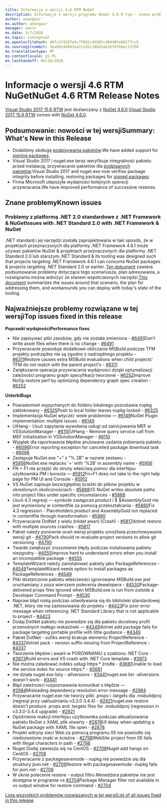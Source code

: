```yaml
---
title: Informacje o wersji 4.6 RTM NuGet
description: Informacje o wersji programu NuGet 4.6.0 tym — znane problemy, poprawki, dodatkowe funkcje i dcr.
author: anangaur
ms.author: anangaur
manager: unnir
ms.date: 3/7/2018
ms.topic: conceptual
ms.openlocfilehash: d8fc374167e5c7f601c41887c4844854d0177ccb
ms.sourcegitcommit: 3eab9c4dd41ea7ccd2c28bb5ab16f6fbbec13708
ms.translationtype: MT
ms.contentlocale: pl-PL
ms.lasthandoff: 04/26/2018
---
```

# <a name="nuget-46-rtm-release-notes"></a><span data-ttu-id="9a8fa-103">Informacje o wersji 4.6 RTM NuGet</span><span class="sxs-lookup"><span data-stu-id="9a8fa-103">NuGet 4.6 RTM Release Notes</span></span>

<span data-ttu-id="9a8fa-104">[Visual Studio 2017 15,6 RTW](https://www.visualstudio.com/news/releasenotes/vs2017-relnotes) jest dostarczany z [NuGet 4.6.0](https://dist.nuget.org/win-x86-commandline/v4.6.0/nuget.exe).</span><span class="sxs-lookup"><span data-stu-id="9a8fa-104">[Visual Studio 2017 15.6 RTW](https://www.visualstudio.com/news/releasenotes/vs2017-relnotes) comes with [NuGet 4.6.0](https://dist.nuget.org/win-x86-commandline/v4.6.0/nuget.exe).</span></span>

## <a name="summary-whats-new-in-this-release"></a><span data-ttu-id="9a8fa-105">Podsumowanie: nowości w tej wersji</span><span class="sxs-lookup"><span data-stu-id="9a8fa-105">Summary: What's New in this Release</span></span>
* <span data-ttu-id="9a8fa-106">Dodaliśmy obsługę [podpisywania pakietów](https://docs.microsoft.com/en-us/nuget/create-packages/sign-a-package).</span><span class="sxs-lookup"><span data-stu-id="9a8fa-106">We have added support for [signing packages](https://docs.microsoft.com/en-us/nuget/create-packages/sign-a-package).</span></span>  
* <span data-ttu-id="9a8fa-107">Visual Studio 2017 i nuget.exe teraz weryfikuje integralność pakietu przed instalacją, przywracanie pakietów dla [podpisanych pakietów](https://docs.microsoft.com/en-us/nuget/reference/signed-packages-reference).</span><span class="sxs-lookup"><span data-stu-id="9a8fa-107">Visual Studio 2017 and nuget.exe now verifies package integrity before installing, restoring packages for [signed packages](https://docs.microsoft.com/en-us/nuget/reference/signed-packages-reference).</span></span>
* <span data-ttu-id="9a8fa-108">Firma Microsoft ulepszyła wydajności kolejnych operacji przywracania.</span><span class="sxs-lookup"><span data-stu-id="9a8fa-108">We have improved performance of successive restores.</span></span>

## <a name="known-issues"></a><span data-ttu-id="9a8fa-109">Znane problemy</span><span class="sxs-lookup"><span data-stu-id="9a8fa-109">Known issues</span></span>
### <a name="issues-with-net-standard-20-with-net-framework--nuget"></a><span data-ttu-id="9a8fa-110">Problemy z platformą .NET 2.0 standardowe z .NET Framework & NuGet</span><span class="sxs-lookup"><span data-stu-id="9a8fa-110">Issues with .NET Standard 2.0 with .NET Framework & NuGet</span></span> 

<span data-ttu-id="9a8fa-111">.NET standard i jej narzędzi została zaprojektowana w taki sposób, że w projektach przeznaczonych dla platformy .NET Framework 4.6.1 może używać pakietów NuGet & projektach przeznaczonych dla platformy .NET Standard 2.0 lub starszym.</span><span class="sxs-lookup"><span data-stu-id="9a8fa-111">.NET Standard & its tooling was designed such that projects targeting .NET Framework 4.6.1 can consume NuGet packages & projects targeting .NET Standard 2.0 or earlier.</span></span> <span data-ttu-id="9a8fa-112">[Ten dokument](https://github.com/dotnet/standard/issues/481) zawiera podsumowanie problemy dotyczące tego scenariusza, plan adresowania, a rozwiązania można wdrożyć ze stanem współczesnych narzędzi.</span><span class="sxs-lookup"><span data-stu-id="9a8fa-112">[This document](https://github.com/dotnet/standard/issues/481) summarizes the issues around that scenario, the plan for addressing them, and workarounds you can deploy with today's state of the tooling.</span></span>

## <a name="top-issues-fixed-in-this-release"></a><span data-ttu-id="9a8fa-113">Najważniejsze problemy rozwiązane w tej wersji</span><span class="sxs-lookup"><span data-stu-id="9a8fa-113">Top issues fixed in this release</span></span>

<span data-ttu-id="9a8fa-114">**Poprawki wydajności**</span><span class="sxs-lookup"><span data-stu-id="9a8fa-114">**Performance fixes**</span></span>
* <span data-ttu-id="9a8fa-115">Nie zapisywać pliki zasobów, gdy nie została zmieniona - [#6491](https://github.com/NuGet/Home/issues/6491)</span><span class="sxs-lookup"><span data-stu-id="9a8fa-115">Don't write asset files when there is no change - [#6491](https://github.com/NuGet/Home/issues/6491)</span></span>
* <span data-ttu-id="9a8fa-116">Przywracanie powoduje dodatkowe obliczanie MSBuild podczas TFM projekty podrzędne nie są zgodne z nadrzędnego projektu - [#6311](https://github.com/NuGet/Home/issues/6311)</span><span class="sxs-lookup"><span data-stu-id="9a8fa-116">Restore causes extra MSBuild evaluations when child projects' TFM do not match with the parent project's - [#6311](https://github.com/NuGet/Home/issues/6311)</span></span>
* <span data-ttu-id="9a8fa-117">Zwiększanie operacja przywracania wydajności dzięki optymalizacji zależności programu graph specyfikacji tworzenie - [#6252](https://github.com/NuGet/Home/issues/6252)</span><span class="sxs-lookup"><span data-stu-id="9a8fa-117">Improve NoOp restore perf by optimizing dependency graph spec creation - [#6252](https://github.com/NuGet/Home/issues/6252)</span></span>

<span data-ttu-id="9a8fa-118">**Usterki**</span><span class="sxs-lookup"><span data-stu-id="9a8fa-118">**Bugs**</span></span>
* <span data-ttu-id="9a8fa-119">Powiadomień wypychanych do folderu lokalnego pozostawia nupkg zablokowany - [#6325](https://github.com/NuGet/Home/issues/6325)</span><span class="sxs-lookup"><span data-stu-id="9a8fa-119">Push to local folder leaves nupkg locked - [#6325](https://github.com/NuGet/Home/issues/6325)</span></span>
* <span data-ttu-id="9a8fa-120">Implementacja NuGet wtyczki: wiele problemów — [#6149](https://github.com/NuGet/Home/issues/6149)</span><span class="sxs-lookup"><span data-stu-id="9a8fa-120">NuGet Plugin implementation:  multiple issues - [#6149](https://github.com/NuGet/Home/issues/6149)</span></span>
* <span data-ttu-id="9a8fa-121">UIHang - Usuń zapytania wywołania usługi od zainicjowania MEF w VSSolutionManager - [#6110](https://github.com/NuGet/Home/issues/6110)</span><span class="sxs-lookup"><span data-stu-id="9a8fa-121">UIHang - Remove query service call from MEF initialization in VSSolutionManager - [#6110](https://github.com/NuGet/Home/issues/6110)</span></span>
* <span data-ttu-id="9a8fa-122">Wyjątek dla raportowania błędów anulowane zadania pobierania pakietu - [#6096](https://github.com/NuGet/Home/issues/6096)</span><span class="sxs-lookup"><span data-stu-id="9a8fa-122">Error reporting exception for cancelled package download task - [#6096](https://github.com/NuGet/Home/issues/6096)</span></span>
* <span data-ttu-id="9a8fa-123">Zastępuje NuGet.exe "+" z "% 2B" w nazwie zestawu - [#5956](https://github.com/NuGet/Home/issues/5956)</span><span class="sxs-lookup"><span data-stu-id="9a8fa-123">NuGet.exe replaces '+' with '%2B' in assembly name - [#5956](https://github.com/NuGet/Home/issues/5956)</span></span>
* <span data-ttu-id="9a8fa-124">FN + F1 nie przejść do strony właściwą pomoc dla interfejsu użytkownika PM i konsola — [#5912](https://github.com/NuGet/Home/issues/5912)</span><span class="sxs-lookup"><span data-stu-id="9a8fa-124">Fn+F1 does not take to the right help page for PM UI and Console - [#5912](https://github.com/NuGet/Home/issues/5912)</span></span>
* <span data-ttu-id="9a8fa-125">VS NuGet zapisuje bezwzględnej ścieżki do plików projektu w określonych okolicznościach - [#5888](https://github.com/NuGet/Home/issues/5888)</span><span class="sxs-lookup"><span data-stu-id="9a8fa-125">VS NuGet writes absolute paths into project files under specific circumstances - [#5888](https://github.com/NuGet/Home/issues/5888)</span></span>
* <span data-ttu-id="9a8fa-126">Usuń 4.3 regresji — symbole zastępcze $product$ i $ $AssemblyGuid nie jest wymieniony w contentfile za pomocą przekształcania - [#5880](https://github.com/NuGet/Home/issues/5880)</span><span class="sxs-lookup"><span data-stu-id="9a8fa-126">Fix 4.3 regression - Placeholders $product$ and $AssemblyGuid$ not replaced in contentfile through transformation - [#5880](https://github.com/NuGet/Home/issues/5880)</span></span>
* <span data-ttu-id="9a8fa-127">Przywracanie DotNet z wielu źródeł awarii (Crash) - [#5817](https://github.com/NuGet/Home/issues/5817)</span><span class="sxs-lookup"><span data-stu-id="9a8fa-127">dotnet restore with multiple sources crashes - [#5817](https://github.com/NuGet/Home/issues/5817)</span></span>
* <span data-ttu-id="9a8fa-128">Pakiet należy ponownie oceń wersji projektu umożliwia przechowywanie wersji git - [#4790](https://github.com/NuGet/Home/issues/4790)</span><span class="sxs-lookup"><span data-stu-id="9a8fa-128">Pack should re-evaluate project versions to allow git versioning - [#4790](https://github.com/NuGet/Home/issues/4790)</span></span>
* <span data-ttu-id="9a8fa-129">Twarde zwiększyć zrozumienie błędy podczas instalowania pakietu niezgodny - [#4555](https://github.com/NuGet/Home/issues/4555)</span><span class="sxs-lookup"><span data-stu-id="9a8fa-129">Improve hard to understand errors when you install an incompatible package - [#4555](https://github.com/NuGet/Home/issues/4555)</span></span>
* <span data-ttu-id="9a8fa-130">TemplateWizard należy zainstalować pakiety jako PackageReferences - [#4549](https://github.com/NuGet/Home/issues/4549)</span><span class="sxs-lookup"><span data-stu-id="9a8fa-130">TemplateWizard needs option to install packages as PackageReferences - [#4549](https://github.com/NuGet/Home/issues/4549)</span></span>
* <span data-ttu-id="9a8fa-131">Pliki dostarczone pakietu właściwości ignorowane MSBuild.exe jest uruchamiany z poza wierszem polecenia dewelopera - [#4530](https://github.com/NuGet/Home/issues/4530)</span><span class="sxs-lookup"><span data-stu-id="9a8fa-131">Package-delivered props files ignored when MSBuild.exe is run from outside a Developer Command Prompt - [#4530](https://github.com/NuGet/Home/issues/4530)</span></span>
* <span data-ttu-id="9a8fa-132">Napraw błąd niską podczas odwoływania się do biblioteki standardowej .NET, który nie ma zastosowania do projektu - [#4423](https://github.com/NuGet/Home/issues/4423)</span><span class="sxs-lookup"><span data-stu-id="9a8fa-132">Fix poor error message when referencing .NET Standard Library that is not applicable to project - [#4423](https://github.com/NuGet/Home/issues/4423)</span></span>
* <span data-ttu-id="9a8fa-133">Dodaj DotNet pakietu nie powiedzie się dla pakietu docelowy profil przenośnych małego wskazówki — [#4349](https://github.com/NuGet/Home/issues/4349)</span><span class="sxs-lookup"><span data-stu-id="9a8fa-133">dotnet add package fails for package targeting portable profile with little guidance - [#4349](https://github.com/NuGet/Home/issues/4349)</span></span>
* <span data-ttu-id="9a8fa-134">Pakiet DotNet - sufiks wersji brakuje elementu ProjectReference - [#4337](https://github.com/NuGet/Home/issues/4337)</span><span class="sxs-lookup"><span data-stu-id="9a8fa-134">dotnet pack - version suffix missing from ProjectReference - [#4337](https://github.com/NuGet/Home/issues/4337)</span></span>
* <span data-ttu-id="9a8fa-135">Tworzenie błędów i awarii w PORÓWNANIU z szablonu .NET Core - [#3973](https://github.com/NuGet/Home/issues/3973)</span><span class="sxs-lookup"><span data-stu-id="9a8fa-135">Build errors and VS crash with .NET Core template - [#3973](https://github.com/NuGet/Home/issues/3973)</span></span>
* <span data-ttu-id="9a8fa-136">Nie można załadować indeks usługi https:\* źródła - [#3681](https://github.com/NuGet/Home/issues/3681)</span><span class="sxs-lookup"><span data-stu-id="9a8fa-136">Unable to load the service index for source https:\* - [#3681](https://github.com/NuGet/Home/issues/3681)</span></span>
* <span data-ttu-id="9a8fa-137">nie działa nuget.exe listy - allversions - [#3441](https://github.com/NuGet/Home/issues/3441)</span><span class="sxs-lookup"><span data-stu-id="9a8fa-137">nuget.exe list -allversions doesn't work - [#3441](https://github.com/NuGet/Home/issues/3441)</span></span>
* <span data-ttu-id="9a8fa-138">Błąd zależności rozpoznawania komunikat o błędzie — [#2984](https://github.com/NuGet/Home/issues/2984)</span><span class="sxs-lookup"><span data-stu-id="9a8fa-138">Misleading dependency resolution error message - [#2984](https://github.com/NuGet/Home/issues/2984)</span></span>
* <span data-ttu-id="9a8fa-139">Przywracanie nuget.exe nie tworzy pliki .props i .targets dla .msbuildproj (regresji przy uaktualnianiu v3.3.0 3.4.4) - [#2921](https://github.com/NuGet/Home/issues/2921)</span><span class="sxs-lookup"><span data-stu-id="9a8fa-139">nuget.exe restore doesn't produce .props and .targets files for .msbuildproj (regression in v3.3.0-3.4.4 upgrade) - [#2921](https://github.com/NuGet/Home/issues/2921)</span></span>
* <span data-ttu-id="9a8fa-140">Opóźnienie reakcji interfejsu użytkownika podczas aktualizowania pakietu NuGet z XAML plik otwarty - [#2878](https://github.com/NuGet/Home/issues/2878)</span><span class="sxs-lookup"><span data-stu-id="9a8fa-140">UI delay when updating a NuGet package with XAML file open - [#2878](https://github.com/NuGet/Home/issues/2878)</span></span>
* <span data-ttu-id="9a8fa-141">Projekt witryny sieci Web za pomocą programu IIS nie powiodło się niedozwolone znaki w ścieżce - [#2798](https://github.com/NuGet/Home/issues/2798)</span><span class="sxs-lookup"><span data-stu-id="9a8fa-141">WebSite project from IIS fails with illegal characters in path - [#2798](https://github.com/NuGet/Home/issues/2798)</span></span>
* <span data-ttu-id="9a8fa-142">Nuget Dodaj zawiesza się na CentOS - [#2708](https://github.com/NuGet/Home/issues/2708)</span><span class="sxs-lookup"><span data-stu-id="9a8fa-142">Nuget add hangs on CentOS - [#2708](https://github.com/NuGet/Home/issues/2708)</span></span>
* <span data-ttu-id="9a8fa-143">Przywracanie z packagesavemode - nupkg nie powiedzie się dla struktury json.net - [#2706](https://github.com/NuGet/Home/issues/2706)</span><span class="sxs-lookup"><span data-stu-id="9a8fa-143">Restore with packagesavemode -nupkg fails for json.net - [#2706](https://github.com/NuGet/Home/issues/2706)</span></span>
* <span data-ttu-id="9a8fa-144">W oknie polecenie restore - output filtru Menedżera pakietów nie jest dostępna w programie vs [#2704](https://github.com/NuGet/Home/issues/2704)</span><span class="sxs-lookup"><span data-stu-id="9a8fa-144">Package Manager filter not available in vs output window for restore command - [#2704](https://github.com/NuGet/Home/issues/2704)</span></span>


[<span data-ttu-id="9a8fa-145">Lista wszystkich problemów rozwiązanych w tej wersji</span><span class="sxs-lookup"><span data-stu-id="9a8fa-145">List of all issues fixed in this release</span></span>](https://github.com/NuGet/Home/issues?q=is%3Aissue+is%3Aclosed+milestone%3A%224.6")
